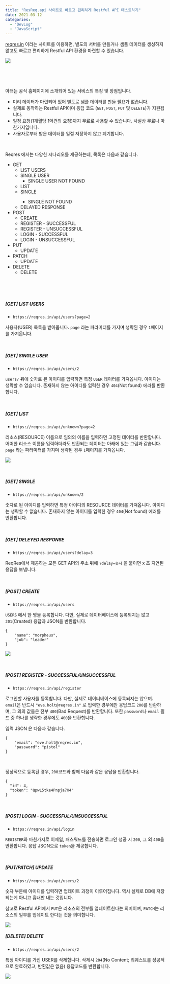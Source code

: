 ```yaml
---
title: "ResReq.api 사이트로 빠르고 편리하게 Restful API 테스트하기"
date: 2021-03-12
categories: 
  - "DevLog"
  - "JavaScript"
---
```


[reqres.in](https://reqres.in/) 이라는 사이트를 이용하면, 별도의 서버를 만들거나 샘플 데이터를 생성하지 않고도 빠르고 편리하게 Restful API 환경을 마련할 수 있습니다.

![](./assets/img/wp-content/uploads/2021/03/-2021-03-12-오후-4.15.46-e1615533376710.png)

 

 

아래는 공식 홈페이지에 소개되어 있는 서비스의 특징 및 장점입니다.

- 미리 데이터가 마련되어 있어 별도로 샘플 데이터를 만들 필요가 없습니다.
- 실제로 동작하는 Restful API이며 응답 코드 (`GET`, `POST`, `PUT` 및 `DELETE`)가 지원됩니다.
- 일정 요청(1개월당 1억건의 요청)까지 무료로 사용할 수 있습니다. 사실상 무료나 마찬가지입니다.
- 사용자로부터 받은 데이터를 일절 저장하지 않고 폐기합니다.

 

Reqres 에서는 다양한 시나리오를 제공하는데, 목록은 다음과 같습니다.

- GET
    - LIST USERS
    - SINGLE USER
        - SINGLE USER NOT FOUND
    - LIST <RESOURCE>
    - SINGLE <RESOURCE>
        - SINGLE <RESOURCE> NOT FOUND
    - DELAYED RESPONSE
- POST
    - CREATE
    - REGISTER - SUCCESSFUL
    - REGISTER - UNSUCCESSFUL
    - LOGIN - SUCCESSFUL
    - LOGIN - UNSUCCESSFUL
- PUT
    - UPDATE
- PATCH
    - UPDATE
- DELETE
    - DELETE

 

 

##### **\[GET\] LIST USERS**

- `https://reqres.in/api/users?page=2`

사용자(USER) 목록을 받아옵니다. `page` 라는 파라미터를 가지며 생략된 경우 `1`페이지를 가져옵니다.

 

##### **\[GET\] SINGLE USER**

- `https://reqres.in/api/users/2`

`users/` 뒤에 숫자로 된 아이디를 입력하면 특정 `USER` 데이터를 가져옵니다. 아이디는 생략할 수 없습니다. 존재하지 않는 아이디를 입력한 경우 `404`(Not found) 에러를 반환합니다.

 

##### **\[GET\] LIST <RESOURCE>**

- `https://reqres.in/api/unknown?page=2`

리소스(RESOURCE) 이름으로 임의의 이름을 입력하면 고정된 데이터를 반환합니다. 어떠한 리소스 이름을 입력하더라도 반환되는 데이터는 아래에 있는 그림과 같습니다. `page` 라는 파라미터를 가지며 생략된 경우 `1`페이지를 가져옵니다.

![](./assets/img/wp-content/uploads/2021/03/-2021-03-12-오후-4.25.53-e1615533970724.png)

 

##### **\[GET\] SINGLE <RESOURCE>**

- `https://reqres.in/api/unknown/2`

숫자로 된 아이디를 입력하면 특정 아이디의 RESOURCE 데이터를 가져옵니다. 아이디는 생략할 수 없습니다. 존재하지 않는 아이디를 입력한 경우 `404`(Not found) 에러를 반환합니다.

 

##### **\[GET\] DELEYED RESPONSE**

- `https://reqres.in/api/users?delay=3`

ReqRes에서 제공하는 모든 GET API의 주소 뒤에 `?delay=숫자` 을 붙이면 x 초 지연된 응답을 보냅니다.

 

##### **\[POST\] CREATE**

- `https://reqres.in/api/users`

`USERS` 에서 한 명을 등록합니다. 다만, 실제로 데이터베이스에 등록되지는 않고 `201`(Created) 응답과 JSON을 반환합니다.

```
{
    "name": "morpheus",
    "job": "leader"
}
```

![](./assets/img/wp-content/uploads/2021/03/-2021-03-12-오후-4.36.01-e1615534578492.png)

 

##### **\[POST\] REGISTER - SUCCESSFUL/UNSUCCESSFUL**

- `https://reqres.in/api/register`

로그인할 사용자를 등록합니다. 다만, 실제로 데이터베이스에 등록되지는 않으며. `email`은 반드시 `"eve.holt@reqres.in"` 로 입력한 경우에만 응답코드 `200`를 반환하며, 그 외의 값들은 전부 `400`(Bad Request)를 반환합니다. 또한 `password`나 `email` 필드 중 하나를 생략한 경우에도 `400`을 반환합니다.

입력 JSON 은 다음과 같습니다.

```
{
    "email": "eve.holt@reqres.in",
    "password": "pistol"
}
```

 

정상적으로 등록된 경우, `200`코드와 함께 다음과 같은 응답을 반환합니다.

```
{
  "id": 4,
  "token": "QpwL5tke4Pnpja7X4"
}
```

 

##### **\[POST\] LOGIN - SUCCESSFUL/UNSUCCESSFUL**

- `https://reqres.in/api/login`

`REGISTER`와 마찬가지로 이메일, 패스워드를 전송하면 로그인 성공 시 `200`, 그 외 `400`을 반환합니다. 응답 JSON으로 `token`을 제공합니다.

 

##### **\[PUT/PATCH\] UPDATE**

- `https://reqres.in/api/users/2`

숫자 부분에 아이디를 입력하면 업데이트 과정이 이루어집니다. 역시 실제로 DB에 저장되는게 아니고 흉내만 내는 것입니다.

참고로 Restful API에서 `PUT`은 리소스의 전부를 업데이트한다는 의미이며, `PATCH`는 리소스의 일부를 업데이트 한다는 것을 의미합니다.

![](./assets/img/wp-content/uploads/2021/03/스크린샷-2021-03-12-오후-4.47.21.png)

##### **\[DELETE\] DELETE**

- `https://reqres.in/api/users/2`

특정 아이디를 가진 USER를 삭제합니다. 삭제시 `204`(No Content; 리퀘스트를 성공적으로 완료하였고, 반환값은 없음) 응답코드를 반환합니다.

![](./assets/img/wp-content/uploads/2021/03/스크린샷-2021-03-12-오후-4.51.53.png)
